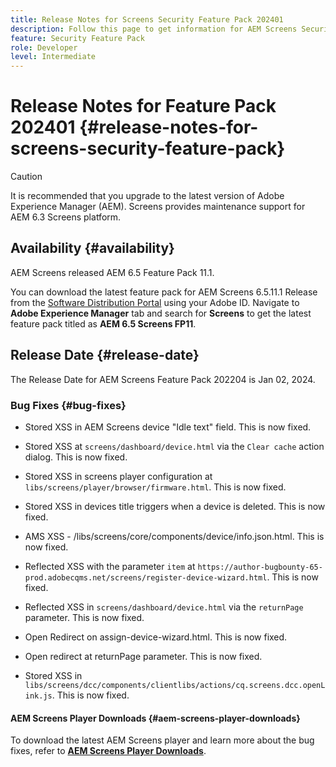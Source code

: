 ```yaml
---
title: Release Notes for Screens Security Feature Pack 202401
description: Follow this page to get information for AEM Screens Security Feature Pack 202401 released on Jan 2, 2024.
feature: Security Feature Pack
role: Developer
level: Intermediate
---
```

# Release Notes for Feature Pack 202401 {#release-notes-for-screens-security-feature-pack}

>[!CAUTION]
>It is recommended that you upgrade to the latest version of Adobe Experience Manager (AEM). Screens provides maintenance support for AEM 6.3 Screens platform.

## Availability {#availability}

AEM Screens released AEM 6.5 Feature Pack 11.1.

You can download the latest feature pack for AEM Screens 6.5.11.1 Release from the [Software Distribution Portal](https://experience.adobe.com/#/downloads/content/software-distribution/en/aem.html) using your Adobe ID. Navigate to **Adobe Experience Manager** tab and search for **Screens** to get the latest feature pack titled as **AEM 6.5 Screens FP11**.

## Release Date {#release-date}

The Release Date for AEM Screens Feature Pack 202204 is Jan 02, 2024.

### Bug Fixes {#bug-fixes}

* Stored XSS in AEM Screens device "Idle text" field. This is now fixed.

* Stored XSS at `screens/dashboard/device.html` via the `Clear cache` action dialog. This is now fixed.

* Stored XSS in screens player configuration at `libs/screens/player/browser/firmware.html`. This is now fixed.

* Stored XSS in devices title triggers when a device is deleted. This is now fixed.

* AMS XSS - /libs/screens/core/components/device/info.json.html. This is now fixed.

* Reflected XSS with the parameter `item` at `https://author-bugbounty-65-prod.adobecqms.net/screens/register-device-wizard.html`. This is now fixed.

* Reflected XSS in `screens/dashboard/device.html` via the `returnPage` parameter. This is now fixed.

* Open Redirect on assign-device-wizard.html. This is now fixed.

* Open redirect at returnPage parameter. This is now fixed.

* Stored XSS in `libs/screens/dcc/components/clientlibs/actions/cq.screens.dcc.openLink.js`.  This is now fixed.

#### AEM Screens Player Downloads  {#aem-screens-player-downloads}

To download the latest AEM Screens player and learn more about the bug fixes, refer to **[AEM Screens Player Downloads](https://download.macromedia.com/screens/index.html)**.
